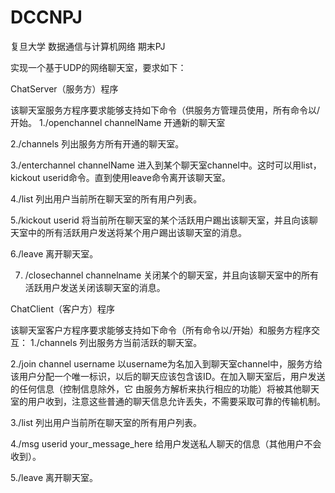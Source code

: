# DCCNPJ

复旦大学 数据通信与计算机网络 期末PJ

实现一个基于UDP的网络聊天室，要求如下：

ChatServer（服务方）程序

该聊天室服务方程序要求能够支持如下命令（供服务方管理员使用，所有命令以/开始。
  1./openchannel channelName
  开通新的聊天室

  2./channels 
  列出服务方所有开通的聊天室。

  3./enterchannel channelName 
  进入到某个聊天室channel中。这时可以用list，kickout userid命令。直到使用leave命令离开该聊天室。

  4./list 
  列出用户当前所在聊天室的所有用户列表。

  5./kickout userid 
  将当前所在聊天室的某个活跃用户踢出该聊天室，并且向该聊天室中的所有活跃用户发送将某个用户踢出该聊天室的消息。 

  6./leave
  离开聊天室。

  7. /closechannel channelname
  关闭某个的聊天室，并且向该聊天室中的所有活跃用户发送关闭该聊天室的消息。

ChatClient（客户方）程序

该聊天室客户方程序要求能够支持如下命令（所有命令以/开始）和服务方程序交互：
  1./channels
  列出服务方当前活跃的聊天室。

  2./join channel username
  以username为名加入到聊天室channel中，服务方给该用户分配一个唯一标识，以后的聊天应该包含该ID。在加入聊天室后，用户发送的任何信息（控制信息除外，它 由服务方解析来执行相应的功能）将被其他聊天室的用户收到，注意这些普通的聊天信息允许丢失，不需要采取可靠的传输机制。

  3./list
  列出用户当前所在聊天室的所有用户列表。

  4./msg userid your_message_here 
  给用户发送私人聊天的信息（其他用户不会收到）。

  5./leave
  离开聊天室。



